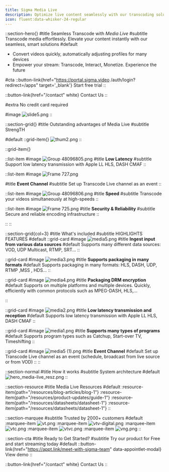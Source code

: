 ```yaml
---
title: Sigma Media Live
description: Optimize live content seamlessly with our transcoding solution.
icon: fluent:data-whisker-24-regular
---
```


::section-hero{}
#title
Seamless Transcode with _Media Live_
#subtitle
Transcode media effortlessly. Elevate your content instantly with our seamless, smart solutions
#default
- Convert videos quickly, automatically adjusting profiles for many devices
- Empower your stream: Transcode, Interact, Monetize. Experience the future

#cta
::button-link{href="https://portal.sigma.video /auth/login?redirect=/apps" target='_blank'}
Start free trial
::

::button-link{href="/contact" white}
Contact Us
::

#extra
No credit card required

#image
![slide5.png](/Media%20Live/slide5.png)
::

::section-grid{}
#title
Outstanding advantages of Media Live
#subtitle
StrengTH


#default
::grid-item{}
![thum2.png](/Media%20Live/thum2.png)
::

::grid-item{}

  ::list-item
  #image
  ![Group 48096805.png](/Media%20Live/Group%2048096805.png)
  #title
  **Low Latency**
  #subtitle
  Support low latency transmission with Apple LL HLS, DASH CMAF
  ::

  ::list-item
  #image
  ![Frame 727.png](/Media%20Live/Frame%20727.png)

  #title
  **Event Channel**
  #subtitle
  Set up Transcode Live channel as an event
  ::

  ::list-item
  #image
  ![Group 48096806.png](/Media%20Live/Group%2048096806.png)
  #title
  **Speed**
  #subtitle
  Transcode your videos simultaneously at high-speeds
  ::

  ::list-item
  #image
  ![Frame 725.png](/Media%20Live/Frame%20725.png)
  #title
  **Security & Reliability**
  #subtitle
  Secure and reliable encoding infrastructure
  ::

::
::

::section-grid{col=3}
#title
What's included
#subtitle
HIGHLIGHTS FEATURES
#default
  ::grid-card
  #image
  ![media5.png](/Media%20Live/media5.png)
  #title
  **Ingest input from various data sources**
  #default
  Supports many different data sources: VOD, UDP Multicast, RTMP, SRT...
  ::

  ::grid-card
  #image
  ![media3.png](/Media%20Live/media3.png)
  #title
  **Supports packaging in many formats**
  #default
  Supports packaging in many formats: HLS, DASH, UDP, RTMP ,MSS , HDS...
  ::

  ::grid-card
  #image
  ![media4.png](/Media%20Live/media4.png)
  #title
  **Packaging DRM encryption**
  #default
  Supports on multiple platforms and multiple devices.
  Quickly, efficiently with common protocols such as MPEG-DASH, HLS,...

  ::

  ::grid-card
  #image
  ![media2.png](/Media%20Live/media2.png)
  #title
  **Low latency transmission and reception**
  #default
  Supports low latency transmission with Apple LL HLS, DASH CMAF
  ::

  ::grid-card
  #image
  ![media1.png](/Media%20Live/media1.png)
  #title
  **Supports many types of programs**
  #default
  Supports program types such as Catchup, Start-over TV, Timeshifting
  ::

  ::grid-card
  #image
  ![media5 (1).png](/Media%20Live/media5%20(1).png)
  #title
  **Event Channel**
  #default
  Set up Transcode Live channel as an event (schedule, broadcast from live source or from VOD)
  ::
::

::section-normal
#title
How it works
#subtitle
System architecture
#default
![hero_media-live_resz.png](/Media%20Live/hero_media-live_resz.png)
::


::section-resource
#title
Media Live Resources
#default
:resource-item{path="/resources/blog-articles/blog-1"}
:resource-item{path="/resources/product-updates/guide-1"}
:resource-item{path="/resources/datasheets/datasheet-1"}
:resource-item{path="/resources/datasheets/datasheet-1"}
::

::section-marquee
#subtitle
Trusted by 2000+ customers
#default
:marquee-item
![vt.png](/testimonial/vt.png)
:marquee-item
![vtv-digital.png](/testimonial/vtv-digital.png)
:marquee-item
![vtc.png](/testimonial/vtc.png)
:marquee-item
![vtvc.png](/testimonial/vtvc.png)
:marquee-item
![vng.png](/testimonial/vng.png)
::

::section-cta
#title
Ready to Get Started?
#subtitle
Try our product for Free and start streaming today
#default
::button-link{href="https://appt.link/meet-with-sigma-team" data-appointlet-modal}
View demo
::

::button-link{href="/contact" white}
  Contact Us
::
